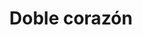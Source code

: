 ---
title: Doble corazón
date: 
draft: false

# descripcion
description : Aros colgantes pasantes en plata 925.

materials: Plata 925

color: 

dimensions: Largo 5cm

code: 01-01-0972

type: "Aros"

categories: []

price: $2.210,00

price_eftvo: $1.880,00

# Images
# first image will be shown in the product page
images:
  # - image: "images/path_to_image"
  # La ubicacion de las imagenes es imagenes/Aros/Aros.Colgantes/01-01-0972-doble-corazon
  - image: "./images/aros/colgantes/01-01-0972-doble-corazon_a.jpg"
  - image: "./images/aros/colgantes/01-01-0972-doble-corazon_b.jpg"
---